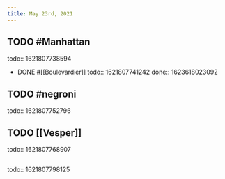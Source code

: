 ```yaml
---
title: May 23rd, 2021
---
```


## TODO #Manhattan
todo:: 1621807738594
- DONE #[[Boulevardier]]
  todo:: 1621807741242
  done:: 1623618023092
## TODO #negroni
todo:: 1621807752796
## TODO [[Vesper]]
todo:: 1621807768907
## 
todo:: 1621807798125